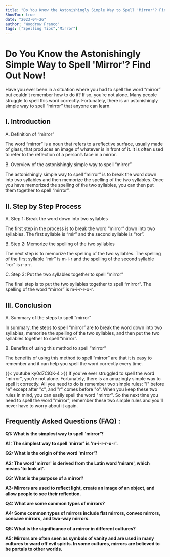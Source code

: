 ```yaml
---
title: "Do You Know the Astonishingly Simple Way to Spell 'Mirror'? Find Out Now!"
ShowToc: true 
date: "2023-04-26"
author: "Woodrow Franco" 
tags: ["Spelling Tips","Mirror"]
---
```

# Do You Know the Astonishingly Simple Way to Spell 'Mirror'? Find Out Now! 

Have you ever been in a situation where you had to spell the word “mirror” but couldn’t remember how to do it? If so, you’re not alone. Many people struggle to spell this word correctly. Fortunately, there is an astonishingly simple way to spell “mirror” that anyone can learn. 

## I. Introduction 

A. Definition of “mirror” 

The word “mirror” is a noun that refers to a reflective surface, usually made of glass, that produces an image of whatever is in front of it. It is often used to refer to the reflection of a person’s face in a mirror. 

B. Overview of the astonishingly simple way to spell “mirror” 

The astonishingly simple way to spell “mirror” is to break the word down into two syllables and then memorize the spelling of the two syllables. Once you have memorized the spelling of the two syllables, you can then put them together to spell “mirror”. 

## II. Step by Step Process 

A. Step 1: Break the word down into two syllables 

The first step in the process is to break the word “mirror” down into two syllables. The first syllable is “mir” and the second syllable is “ror”. 

B. Step 2: Memorize the spelling of the two syllables 

The next step is to memorize the spelling of the two syllables. The spelling of the first syllable “mir” is m-i-r and the spelling of the second syllable “ror” is r-o-r. 

C. Step 3: Put the two syllables together to spell “mirror” 

The final step is to put the two syllables together to spell “mirror”. The spelling of the word “mirror” is m-i-r-r-o-r. 

## III. Conclusion 

A. Summary of the steps to spell “mirror” 

In summary, the steps to spell “mirror” are to break the word down into two syllables, memorize the spelling of the two syllables, and then put the two syllables together to spell “mirror”. 

B. Benefits of using this method to spell “mirror” 

The benefits of using this method to spell “mirror” are that it is easy to remember and it can help you spell the word correctly every time.

{{< youtube ky0d7CiQK-4 >}} 
If you've ever struggled to spell the word "mirror", you're not alone. Fortunately, there is an amazingly simple way to spell it correctly. All you need to do is remember two simple rules: "i" before "e" except after "c", and "r" comes before "o". When you keep these two rules in mind, you can easily spell the word "mirror". So the next time you need to spell the word "mirror", remember these two simple rules and you'll never have to worry about it again.

## Frequently Asked Questions (FAQ) :
**Q1: What is the simplest way to spell 'mirror'?**

**A1: The simplest way to spell 'mirror' is 'm-i-r-r-o-r'.**

**Q2: What is the origin of the word 'mirror'?**

**A2: The word 'mirror' is derived from the Latin word 'mirare', which means 'to look at'.**

**Q3: What is the purpose of a mirror?**

**A3: Mirrors are used to reflect light, create an image of an object, and allow people to see their reflection.**

**Q4: What are some common types of mirrors?**

**A4: Some common types of mirrors include flat mirrors, convex mirrors, concave mirrors, and two-way mirrors.**

**Q5: What is the significance of a mirror in different cultures?**

**A5: Mirrors are often seen as symbols of vanity and are used in many cultures to ward off evil spirits. In some cultures, mirrors are believed to be portals to other worlds.**





